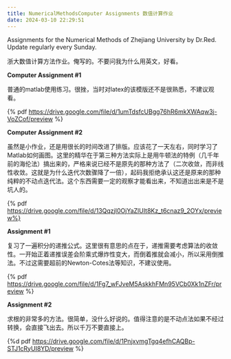 ```yaml
---
title: NumericalMethodsComputer Assignments 数值计算作业
date: 2024-03-10 22:29:51
---
```


Assignments for the Numerical Methods of Zhejiang University by Dr.Red. Update regularly every Sunday.

浙大数值计算方法作业。俺写的。不要问我为什么用英文，好看。

**Computer Assignment #1**

普通的matlab使用练习。很挫，当时对latex的该模版还不是很熟悉，不建议观看。

{% pdf https://drive.google.com/file/d/1umTdsfcUBgg76hR6mkXWAqw3j-VoZCof/preview %}

**Computer Assignment #2**

虽然是小作业，还是用很长的时间改进了排版。应该花了一天左右，同时学习了Matlab如何画图。这里的精华在于第三种方法实际上是用牛顿法的特例（几千年前的海伦法）搞出来的，严格来说已经不是原先的那种方法了（二次收敛，而非线性收敛。这就是为什么迭代次数骤降了一倍），起码我拒绝承认这还是原来的那种纯粹的不动点迭代法。这个东西需要一定的观察才能看出来，不知道出出来是不是坑人的。

{% pdf https://drive.google.com/file/d/13QqzjI0OjYaZlUIt8Kz_t6cnaz9_2OYx/preview%}

**Assignment #1**

复习了一遍积分的递推公式。这里很有意思的点在于，递推需要考虑算法的收敛性。一开始正着递推误差会阶乘式爆炸性变大，而倒着推就会减小，所以采用倒推法。不过这需要超前的Newton-Cotes法等知识，不建议使用。

{% pdf https://drive.google.com/file/d/1Fg7_wFJveM5AskkhFMn95VCb0Xk1nZFr/preview %}

**Assignment #2**

求根的非常多的方法。很简单，没什么好说的。值得注意的是不动点法如果不经过转换，会直接飞出去。所以千万不要直接上。

{%d pdf https://drive.google.com/file/d/1PnjxvmgTgq4efhCAQBp-STJ1cRyUI8YD/preview %}